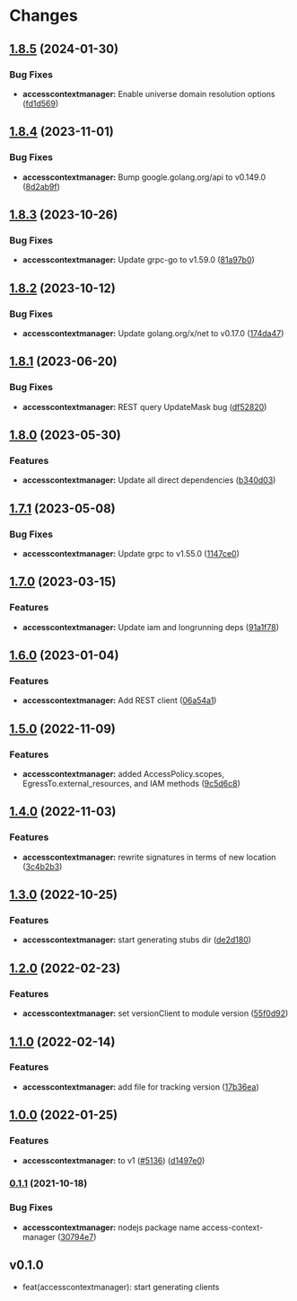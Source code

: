 # Changes

## [1.8.5](https://github.com/googleapis/google-cloud-go/compare/accesscontextmanager/v1.8.4...accesscontextmanager/v1.8.5) (2024-01-30)


### Bug Fixes

* **accesscontextmanager:** Enable universe domain resolution options ([fd1d569](https://github.com/googleapis/google-cloud-go/commit/fd1d56930fa8a747be35a224611f4797b8aeb698))

## [1.8.4](https://github.com/googleapis/google-cloud-go/compare/accesscontextmanager/v1.8.3...accesscontextmanager/v1.8.4) (2023-11-01)


### Bug Fixes

* **accesscontextmanager:** Bump google.golang.org/api to v0.149.0 ([8d2ab9f](https://github.com/googleapis/google-cloud-go/commit/8d2ab9f320a86c1c0fab90513fc05861561d0880))

## [1.8.3](https://github.com/googleapis/google-cloud-go/compare/accesscontextmanager/v1.8.2...accesscontextmanager/v1.8.3) (2023-10-26)


### Bug Fixes

* **accesscontextmanager:** Update grpc-go to v1.59.0 ([81a97b0](https://github.com/googleapis/google-cloud-go/commit/81a97b06cb28b25432e4ece595c55a9857e960b7))

## [1.8.2](https://github.com/googleapis/google-cloud-go/compare/accesscontextmanager/v1.8.1...accesscontextmanager/v1.8.2) (2023-10-12)


### Bug Fixes

* **accesscontextmanager:** Update golang.org/x/net to v0.17.0 ([174da47](https://github.com/googleapis/google-cloud-go/commit/174da47254fefb12921bbfc65b7829a453af6f5d))

## [1.8.1](https://github.com/googleapis/google-cloud-go/compare/accesscontextmanager-v1.8.0...accesscontextmanager/v1.8.1) (2023-06-20)


### Bug Fixes

* **accesscontextmanager:** REST query UpdateMask bug ([df52820](https://github.com/googleapis/google-cloud-go/commit/df52820b0e7721954809a8aa8700b93c5662dc9b))

## [1.8.0](https://github.com/googleapis/google-cloud-go/compare/accesscontextmanager/v1.7.1...accesscontextmanager/v1.8.0) (2023-05-30)


### Features

* **accesscontextmanager:** Update all direct dependencies ([b340d03](https://github.com/googleapis/google-cloud-go/commit/b340d030f2b52a4ce48846ce63984b28583abde6))

## [1.7.1](https://github.com/googleapis/google-cloud-go/compare/accesscontextmanager/v1.7.0...accesscontextmanager/v1.7.1) (2023-05-08)


### Bug Fixes

* **accesscontextmanager:** Update grpc to v1.55.0 ([1147ce0](https://github.com/googleapis/google-cloud-go/commit/1147ce02a990276ca4f8ab7a1ab65c14da4450ef))

## [1.7.0](https://github.com/googleapis/google-cloud-go/compare/accesscontextmanager/v1.6.0...accesscontextmanager/v1.7.0) (2023-03-15)


### Features

* **accesscontextmanager:** Update iam and longrunning deps ([91a1f78](https://github.com/googleapis/google-cloud-go/commit/91a1f784a109da70f63b96414bba8a9b4254cddd))

## [1.6.0](https://github.com/googleapis/google-cloud-go/compare/accesscontextmanager/v1.5.0...accesscontextmanager/v1.6.0) (2023-01-04)


### Features

* **accesscontextmanager:** Add REST client ([06a54a1](https://github.com/googleapis/google-cloud-go/commit/06a54a16a5866cce966547c51e203b9e09a25bc0))

## [1.5.0](https://github.com/googleapis/google-cloud-go/compare/accesscontextmanager/v1.4.0...accesscontextmanager/v1.5.0) (2022-11-09)


### Features

* **accesscontextmanager:** added AccessPolicy.scopes, EgressTo.external_resources, and IAM methods ([9c5d6c8](https://github.com/googleapis/google-cloud-go/commit/9c5d6c857b9deece4663d37fc6c834fd758b98ca))

## [1.4.0](https://github.com/googleapis/google-cloud-go/compare/accesscontextmanager/v1.3.0...accesscontextmanager/v1.4.0) (2022-11-03)


### Features

* **accesscontextmanager:** rewrite signatures in terms of new location ([3c4b2b3](https://github.com/googleapis/google-cloud-go/commit/3c4b2b34565795537aac1661e6af2442437e34ad))

## [1.3.0](https://github.com/googleapis/google-cloud-go/compare/accesscontextmanager/v1.2.0...accesscontextmanager/v1.3.0) (2022-10-25)


### Features

* **accesscontextmanager:** start generating stubs dir ([de2d180](https://github.com/googleapis/google-cloud-go/commit/de2d18066dc613b72f6f8db93ca60146dabcfdcc))

## [1.2.0](https://github.com/googleapis/google-cloud-go/compare/accesscontextmanager/v1.1.0...accesscontextmanager/v1.2.0) (2022-02-23)


### Features

* **accesscontextmanager:** set versionClient to module version ([55f0d92](https://github.com/googleapis/google-cloud-go/commit/55f0d92bf112f14b024b4ab0076c9875a17423c9))

## [1.1.0](https://github.com/googleapis/google-cloud-go/compare/accesscontextmanager/v1.0.0...accesscontextmanager/v1.1.0) (2022-02-14)


### Features

* **accesscontextmanager:** add file for tracking version ([17b36ea](https://github.com/googleapis/google-cloud-go/commit/17b36ead42a96b1a01105122074e65164357519e))

## [1.0.0](https://www.github.com/googleapis/google-cloud-go/compare/accesscontextmanager/v0.1.1...accesscontextmanager/v1.0.0) (2022-01-25)


### Features

* **accesscontextmanager:** to v1 ([#5136](https://www.github.com/googleapis/google-cloud-go/issues/5136)) ([d1497e0](https://www.github.com/googleapis/google-cloud-go/commit/d1497e03746301530bfec1ce389c0ad34c7db3b4))

### [0.1.1](https://www.github.com/googleapis/google-cloud-go/compare/accesscontextmanager/v0.1.0...accesscontextmanager/v0.1.1) (2021-10-18)

### Bug Fixes

* **accesscontextmanager:** nodejs package name access-context-manager ([30794e7](https://www.github.com/googleapis/google-cloud-go/commit/30794e70050b55ff87d6a80d0b4075065e9d271d))

## v0.1.0

- feat(accesscontextmanager): start generating clients
